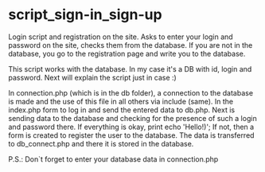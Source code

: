 # script_sign-in_sign-up
 Login script and registration on the site. Asks to enter your login and password on the site, checks them from the database. If you are not in the database, you go to the registration page and write you to the database.

This script works with the database. In my case it's a DB with id, login and password.
Next will explain the script just in case :)

  In connection.php (which is in the db folder), a connection to the database is made and the use of this file in all others
via include (same). In the index.php form to log in and send the entered data to db.php. 
Next is sending data to the database and checking for the presence of such a login and password there.
If everything is okay, print
echo 'Hello!)';
If not, then a form is created to register the user to the database. 
The data is transferred to db_connect.php and there it is stored in the database.

P.S.:
Don`t forget to enter your database data in connection.php
